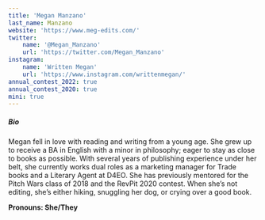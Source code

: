 ```yaml
---
title: 'Megan Manzano'
last_name: Manzano
website: 'https://www.meg-edits.com/'
twitter:
    name: '@Megan_Manzano'
    url: 'https://twitter.com/Megan_Manzano'
instagram:
    name: 'Written Megan'
    url: 'https://www.instagram.com/writtenmegan/'
annual_contest_2022: true
annual_contest_2020: true
mini: true
---
```


##### Bio

Megan fell in love with reading and writing from a young age. She grew up to receive a BA in English with a minor in philosophy; eager to stay as close to books as possible. With several years of publishing experience under her belt, she currently works dual roles as a marketing manager for Trade books and a Literary Agent at D4EO. She has previously mentored for the Pitch Wars class of 2018 and the RevPit 2020 contest. When she’s not editing, she’s either hiking, snuggling her dog, or crying over a good book.

**Pronouns: She/They**
